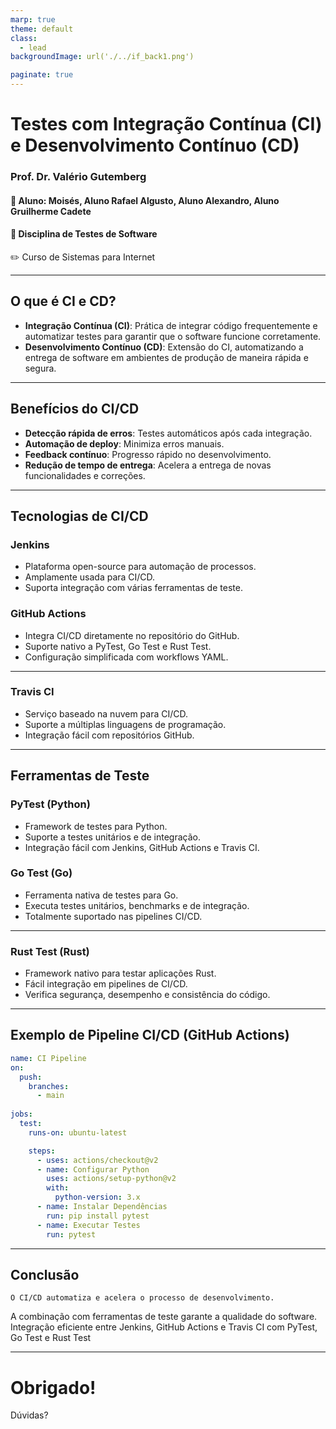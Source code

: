 ```yaml
---
marp: true
theme: default
class: 
  - lead
backgroundImage: url('./../if_back1.png')

paginate: true
---
```

 
# Testes com Integração Contínua (CI) e Desenvolvimento Contínuo (CD) 
### Prof. Dr. Valério Gutemberg
#### :pencil: Aluno: Moisés, Aluno Rafael Algusto, Aluno Alexandro, Aluno Gruilherme Cadete
#### :pencil: Disciplina de Testes de Software
:pencil2: Curso de Sistemas para Internet


---
## O que é CI e CD?

- **Integração Contínua (CI)**: Prática de integrar código frequentemente e automatizar testes para garantir que o software funcione corretamente.
- **Desenvolvimento Contínuo (CD)**: Extensão do CI, automatizando a entrega de software em ambientes de produção de maneira rápida e segura.





---

## Benefícios do CI/CD

- **Detecção rápida de erros**: Testes automáticos após cada integração.
- **Automação de deploy**: Minimiza erros manuais.
- **Feedback contínuo**: Progresso rápido no desenvolvimento.
- **Redução de tempo de entrega**: Acelera a entrega de novas funcionalidades e correções.

---
## Tecnologias de CI/CD

### Jenkins
- Plataforma open-source para automação de processos.
- Amplamente usada para CI/CD.
- Suporta integração com várias ferramentas de teste.

### GitHub Actions
- Integra CI/CD diretamente no repositório do GitHub.
- Suporte nativo a PyTest, Go Test e Rust Test.
- Configuração simplificada com workflows YAML.





---

### Travis CI
- Serviço baseado na nuvem para CI/CD.
- Suporte a múltiplas linguagens de programação.
- Integração fácil com repositórios GitHub.

---
## Ferramentas de Teste

### PyTest (Python)
- Framework de testes para Python.
- Suporte a testes unitários e de integração.
- Integração fácil com Jenkins, GitHub Actions e Travis CI.

### Go Test (Go)
- Ferramenta nativa de testes para Go.
- Executa testes unitários, benchmarks e de integração.
- Totalmente suportado nas pipelines CI/CD.



---

### Rust Test (Rust)
- Framework nativo para testar aplicações Rust.
- Fácil integração em pipelines de CI/CD.
- Verifica segurança, desempenho e consistência do código.


---

## Exemplo de Pipeline CI/CD (GitHub Actions)
```yaml
name: CI Pipeline
on:
  push:
    branches:
      - main
      
jobs:
  test:
    runs-on: ubuntu-latest

    steps:
      - uses: actions/checkout@v2
      - name: Configurar Python
        uses: actions/setup-python@v2
        with:
          python-version: 3.x
      - name: Instalar Dependências
        run: pip install pytest
      - name: Executar Testes
        run: pytest
```
---

## Conclusão
    O CI/CD automatiza e acelera o processo de desenvolvimento.
A combinação com ferramentas de teste garante a qualidade do software.
Integração eficiente entre Jenkins, GitHub Actions e Travis CI com PyTest, Go Test e Rust Test


---



# Obrigado!

Dúvidas?

